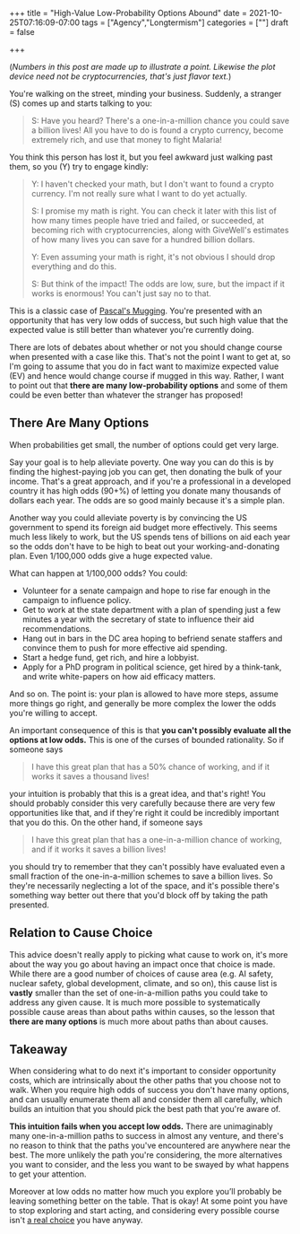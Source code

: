 +++
title = "High-Value Low-Probability Options Abound"
date = 2021-10-25T07:16:09-07:00
tags = ["Agency","Longtermism"]
categories = [""]
draft = false

+++

(*Numbers in this post are made up to illustrate a point. Likewise the plot device need not be cryptocurrencies, that's just flavor text.*)

You're walking on the street, minding your business. Suddenly, a stranger (S) comes up and starts talking to you:

> S: Have you heard? There's a one-in-a-million chance you could save a billion lives! All you have to do is found a crypto currency, become extremely rich, and use that money to fight Malaria!

You think this person has lost it, but you feel awkward just walking past them, so you (Y) try to engage kindly:

> Y: I haven't checked your math, but I don't want to found a crypto currency. I'm not really sure what I want to do yet actually.
>
> S: I promise my math is right. You can check it later with this list of how many times people have tried and failed, or succeeded, at becoming rich with cryptocurrencies, along with GiveWell's estimates of how many lives you can save for a hundred billion dollars. 
>
> Y: Even assuming your math is right, it's not obvious I should drop everything and do this.
>
> S: But think of the impact! The odds are low, sure, but the impact if it works is enormous! You can't just say no to that.

This is a classic case of [Pascal's Mugging](https://en.wikipedia.org/wiki/Pascal%27s_mugging). You're presented with an opportunity that has very low odds of success, but such high value that the expected value is still better than whatever you're currently doing.

There are lots of debates about whether or not you should change course when presented with a case like this. That's not the point I want to get at, so I'm going to assume that you do in fact want to maximize expected value (EV) and hence would change course if mugged in this way. Rather, I want to point out that **there are many low-probability options** and some of them could be even better than whatever the stranger has proposed!

## There Are Many Options

When probabilities get small, the number of options could get very large.

Say your goal is to help alleviate poverty. One way you can do this is by finding the highest-paying job you can get, then donating the bulk of your income. That's a great approach, and if you're a professional in a developed country it has high odds (90+%) of letting you donate many thousands of dollars each year. The odds are so good mainly because it's a simple plan.

Another way you could alleviate poverty is by convincing the US government to spend its foreign aid budget more effectively. This seems much less likely to work, but the US spends tens of billions on aid each year so the odds don't have to be high to beat out your working-and-donating plan. Even 1/100,000 odds give a huge expected value.

What can happen at 1/100,000 odds? You could:

- Volunteer for a senate campaign and hope to rise far enough in the campaign to influence policy. 
- Get to work at the state department with a plan of spending just a few minutes a year with the secretary of state to influence their aid recommendations.
- Hang out in bars in the DC area hoping to befriend senate staffers and convince them to push for more effective aid spending.
- Start a hedge fund, get rich, and hire a lobbyist.
- Apply for a PhD program in political science, get hired by a think-tank, and write white-papers on how aid efficacy matters.

And so on. The point is: your plan is allowed to have more steps, assume more things go right, and generally be more complex the lower the odds you're willing to accept.

An important consequence of this is that **you can't possibly evaluate all the options at low odds.** This is one of the curses of bounded rationality. So if someone says

> I have this great plan that has a 50% chance of working, and if it works it saves a thousand lives!

your intuition is probably that this is a great idea, and that's right! You should probably consider this very carefully because there are very few opportunities like that, and if they're right it could be incredibly important that you do this. On the other hand, if someone says

> I have this great plan that has a one-in-a-million chance of working, and if it works it saves a billion lives!

you should try to remember that they can't possibly have evaluated even a small fraction of the one-in-a-million schemes to save a billion lives. So they're necessarily neglecting a lot of the space, and it's possible there's something way better out there that you'd block off by taking the path presented.

## Relation to Cause Choice

This advice doesn't really apply to picking what cause to work on, it's more about the way you go about having an impact once that choice is made. While there are a good number of choices of cause area (e.g. AI safety, nuclear safety, global development, climate, and so on), this cause list is **vastly** smaller than the set of one-in-a-million paths you could take to address any given cause. It is much more possible to systematically possible cause areas than about paths within causes, so the lesson that **there are many options** is much more about paths than about causes.

## Takeaway

When considering what to do next it's important to consider opportunity costs, which are intrinsically about the other paths that you choose not to walk. When you require high odds of success you don't have many options, and can usually enumerate them all and consider them all carefully, which builds an intuition that you should pick the best path that you're aware of.

**This intuition fails when you accept low odds.** There are unimaginably many one-in-a-million paths to success in almost any venture, and there's no reason to think that the paths you've encountered are anywhere near the best. The more unlikely the path you're considering, the more alternatives you want to consider, and the less you want to be swayed by what happens to get your attention.

Moreover at low odds no matter how much you explore you’ll probably be leaving something better on the table. That is okay! At some point you have to stop exploring and start acting, and considering every possible course isn't [a real choice](https://www.lesswrong.com/posts/gNodQGNoPDjztasbh/lies-damn-lies-and-fabricated-options) you have anyway.

